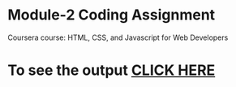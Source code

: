 

# Module-2 Coding Assignment

Coursera course: HTML, CSS, and Javascript for Web Developers

# To see the output [CLICK HERE](https://ankita101242.github.io/Coursera/Assignments/module2/index.html)

